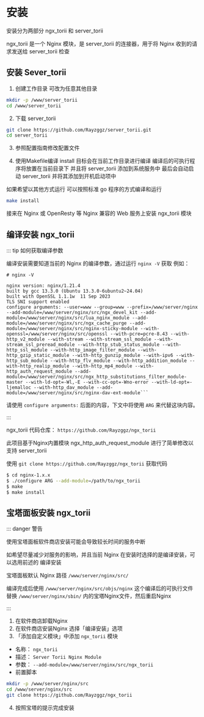 # 安装

安装分为两部分 ngx_torii  和 server_torii

ngx_torii 是一个 Nginx 模块，是 server_torii 的连接器，用于将 Nginx 收到的请求发送给 server_torii 检查

## 安装 Sever_torii

1. 创建工作目录
   可改为任意其他目录
```sh
mkdir -p /www/server_torii
cd /www/server_torii
```
2. 下载 server_torii
```sh
git clone https://github.com/Rayzggz/server_torii.git
cd server_torii
```

3. 参照配置指南修改配置文件


4. 使用Makefile编译
   install 目标会在当前工作目录进行编译 编译后的可执行程序将放置在当前目录下 并且将 server_torii 添加到系统服务中 最后会自动启动 server_torii 并将其添加到开机启动项中

如果希望以其他方式运行 可以按照标准 go 程序的方式编译和运行
```sh
make install
```




接来在 Nginx 或 OpenResty 等 Nginx 兼容的 Web 服务上安装 ngx_torii 模块 


## 编译安装 ngx_torii


::: tip 如何获取编译参数

编译安装需要知道当前的 Nginx 的编译参数，通过运行 `nginx -V` 获取
例如：
```
# nginx -V

nginx version: nginx/1.21.4
built by gcc 13.3.0 (Ubuntu 13.3.0-6ubuntu2~24.04) 
built with OpenSSL 1.1.1w  11 Sep 2023
TLS SNI support enabled
configure arguments: --user=www --group=www --prefix=/www/server/nginx --add-module=/www/server/nginx/src/ngx_devel_kit --add-module=/www/server/nginx/src/lua_nginx_module --add-module=/www/server/nginx/src/ngx_cache_purge --add-module=/www/server/nginx/src/nginx-sticky-module --with-openssl=/www/server/nginx/src/openssl --with-pcre=pcre-8.43 --with-http_v2_module --with-stream --with-stream_ssl_module --with-stream_ssl_preread_module --with-http_stub_status_module --with-http_ssl_module --with-http_image_filter_module --with-http_gzip_static_module --with-http_gunzip_module --with-ipv6 --with-http_sub_module --with-http_flv_module --with-http_addition_module --with-http_realip_module --with-http_mp4_module --with-http_auth_request_module --add-module=/www/server/nginx/src/ngx_http_substitutions_filter_module-master --with-ld-opt=-Wl,-E --with-cc-opt=-Wno-error --with-ld-opt=-ljemalloc --with-http_dav_module --add-module=/www/server/nginx/src/nginx-dav-ext-module```
```

请使用 `configure arguments:` 后面的内容，下文中将使用 `ARG` 来代替这块内容。

:::

ngx_torii 代码仓库：
`https://github.com/Rayzggz/ngx_torii`

此项目基于Nginx内置模块 ngx_http_auth_request_module 进行了简单修改以支持 server_torii

使用 `git clone https://github.com/Rayzggz/ngx_torii` 获取代码

```sh
$ cd nginx-1.x.x
$ ./configure ARG --add-module=/path/to/ngx_torii
$ make
$ make install
```


## 宝塔面板安装 ngx_torii

::: danger 警告

使用宝塔面板软件商店安装可能会导致较长时间的服务中断

如希望尽量减少对服务的影响，并且当前 Nginx 在安装时选择的是编译安装，可以选用前述的 编译安装

宝塔面板默认 Nginx  路径 `/www/server/nginx/src/`

编译完成后使用 `/www/server/nginx/src/objs/nginx` 这个编译后的可执行文件 替换 `/www/server/nginx/sbin/` 内的宝塔Nginx文件，然后重启Nginx

:::


1. 在软件商店卸载Nginx
2. 在软件商店安装Nginx 选择「编译安装」选项
3. 「添加自定义模块」中添加 `ngx_torii` 模块
* 名称： `ngx_torii`
* 描述： `Server Torii Nginx Module`
* 参数： `--add-module=/www/server/nginx/src/ngx_torii`
* 前置脚本
```sh
mkdir -p /www/server/nginx/src
cd /www/server/nginx/src
git clone https://github.com/Rayzggz/ngx_torii
```

4. 按照宝塔的提示完成安装



